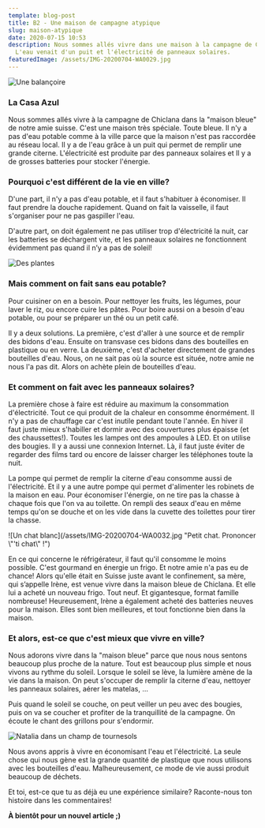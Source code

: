 ```yaml
---
template: blog-post
title: B2 - Une maison de campagne atypique
slug: maison-atypique
date: 2020-07-15 10:53
description: Nous sommes allés vivre dans une maison à la campagne de Chiclana.
  L'eau venait d'un puit et l'électricité de panneaux solaires.
featuredImage: /assets/IMG-20200704-WA0029.jpg
---
```

![Une balançoire](/assets/IMG-20200704-WA0029.jpg "Vivre à un autre rythme...")

### La Casa Azul

Nous sommes allés vivre à la campagne de Chiclana dans la "maison bleue" de notre amie suisse. C'est une maison très spéciale. Toute bleue. Il n'y a pas d'eau potable comme à la ville parce que la maison n'est pas raccordée au réseau local. Il y a de l'eau grâce à un puit qui permet de remplir une grande citerne. L'électricité est produite par des panneaux solaires et Il y a de grosses batteries pour stocker l'énergie.

### Pourquoi c'est différent de la vie en ville?

D'une part, il n'y a pas d'eau potable, et il faut s'habituer à économiser. Il faut prendre la douche rapidement. Quand on fait la vaisselle, il faut s'organiser pour ne pas gaspiller l'eau.

D'autre part, on doit également ne pas utiliser trop d'électricité la nuit, car les batteries se déchargent vite, et les panneaux solaires ne fonctionnent évidemment pas quand il n’y a pas de soleil!

![Des plantes](/assets/IMG-20200704-WA0024.jpg "D'autres habitants de la nature...")

### Mais comment on fait sans eau potable?

Pour cuisiner on en a besoin. Pour nettoyer les fruits, les légumes, pour laver le riz, ou encore cuire les pâtes. Pour boire aussi on a besoin d'eau potable, ou pour se préparer un thé ou un petit café.

Il y a deux solutions. La première, c'est d'aller à une source et de remplir des bidons d'eau. Ensuite on transvase ces bidons dans des bouteilles en plastique ou en verre. La deuxième, c'est d'acheter directement de grandes bouteilles d'eau. Nous, on ne sait pas où la source est située, notre amie ne nous l'a pas dit. Alors on achète plein de bouteilles d'eau.

### Et comment on fait avec les panneaux solaires?

La première chose à faire est réduire au maximum la consommation d'électricité. Tout ce qui produit de la chaleur en consomme énormément. Il n'y a pas de chauffage car c'est inutile pendant toute l'année. En hiver il faut juste mieux s'habiller et dormir avec des couvertures plus épaisse (et des chaussettes!). Toutes les lampes ont des ampoules à LED. Et on utilise des bougies. Il y a aussi une connexion Internet. Là, il faut juste éviter de regarder des films tard ou encore de laisser charger les téléphones toute la nuit.

La pompe qui permet de remplir la citerne d'eau consomme aussi de l'électricité. Et il y a une autre pompe qui permet d'alimenter les robinets de la maison en eau. Pour économiser l'énergie, on ne tire pas la chasse à chaque fois que l'on va au toilette. On rempli des seaux d'eau en même temps qu'on se douche et on les vide dans la cuvette des toilettes pour tirer la chasse.

![Un chat blanc](/assets/IMG-20200704-WA0032.jpg "Petit chat. Prononcer \\"'ti chat\\" !")

En ce qui concerne le réfrigérateur, il faut qu'il consomme le moins possible. C'est gourmand en énergie un frigo. Et notre amie n'a pas eu de chance! Alors qu'elle était en Suisse juste avant le confinement, sa mère, qui s’appelle Irène, est venue vivre dans la maison bleue de Chiclana. Et elle lui a acheté un nouveau frigo. Tout neuf. Et gigantesque, format famille nombreuse! Heureusement, Irène a également acheté des batteries neuves pour la maison. Elles sont bien meilleures, et tout fonctionne bien dans la maison.

### Et alors, est-ce que c'est mieux que vivre en ville?

Nous adorons vivre dans la "maison bleue" parce que nous nous sentons beaucoup plus proche de la nature. Tout est beaucoup plus simple et nous vivons au rythme du soleil. Lorsque le soleil se lève, la lumière amène de la vie dans la maison. On peut s'occuper de remplir la citerne d'eau, nettoyer les panneaux solaires, aérer les matelas, ...

Puis quand le soleil se couche, on peut veiller un peu avec des bougies, puis on va se coucher et profiter de la tranquillité de la campagne. On écoute le chant des grillons pour s'endormir.

![Natalia dans un champ de tournesols](/assets/IMG-20200704-WA0023.jpg "Je préfère ça aux embouteillages!")

Nous avons appris à vivre en économisant l'eau et l'électricité. La seule chose qui nous gène est la grande quantité de plastique que nous utilisons avec les bouteilles d'eau. Malheureusement, ce mode de vie aussi produit beaucoup de déchets.

Et toi, est-ce que tu as déjà eu une expérience similaire? Raconte-nous ton histoire dans les commentaires!

**À bientôt pour un nouvel article ;)**